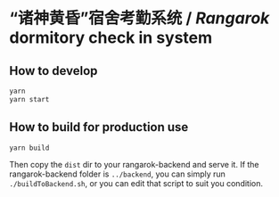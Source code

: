 # “诸神黄昏”宿舍考勤系统 / _Rangarok_ dormitory check in system

## How to develop

```bash
yarn
yarn start
```

## How to build for production use

```bash
yarn build
```

Then copy the `dist` dir to your rangarok-backend and serve it. If the rangarok-backend folder is `../backend`, you can simply run `./buildToBackend.sh`, or you can edit that script to suit you condition.
